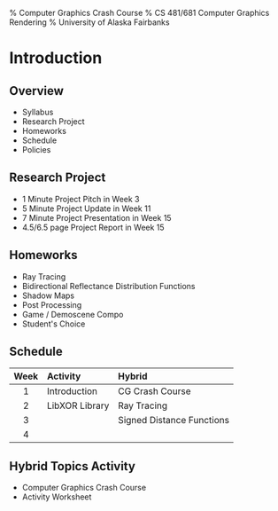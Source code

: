% Computer Graphics Crash Course
% CS 481/681 Computer Graphics Rendering
% University of Alaska Fairbanks

# Introduction

## Overview

- Syllabus
- Research Project
- Homeworks
- Schedule
- Policies

## Research Project

- 1 Minute Project Pitch in Week 3
- 5 Minute Project Update in Week 11
- 7 Minute Project Presentation in Week 15
- 4.5/6.5 page Project Report in Week 15

## Homeworks

- Ray Tracing
- Bidirectional Reflectance Distribution Functions
- Shadow Maps
- Post Processing
- Game / Demoscene Compo
- Student's Choice

## Schedule

| Week  | Activity       | Hybrid                    |
| :---: | :------------- | :------------------------ |
|   1   | Introduction   | CG Crash Course           |
|   2   | LibXOR Library | Ray Tracing               |
|   3   |                | Signed Distance Functions |
|   4   |

## Hybrid Topics Activity

- Computer Graphics Crash Course
- Activity Worksheet